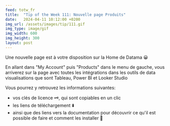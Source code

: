 ```yaml
---
feed: totw_fr
title:  "Tip of the Week 111: Nouvelle page Produits"
date:   2024-04-11 10:12:00 +0200
img_url: /assets/images/tip/111.gif
img_type: image/gif
img_width: 600
img_height: 300
layout: post
---
```



Une nouvelle page est à votre disposition sur la Home de Datama 😀  

En allant dans "My Account" puis "Products" dans le menu de gauche, vous arriverez sur la page avec toutes les intégrations dans les outils de data visualisations que sont Tableau, Power BI et Looker Studio  

Vous pourrez y retrouvez les informations suivantes:
  * vos clés de licence 🗝️, qui sont copiables en un clic
  * les liens de téléchargement ⬇️
  * ainsi que des liens vers la documentation pour découvrir ce qu'il est possible de faire et comment les installer 👀
